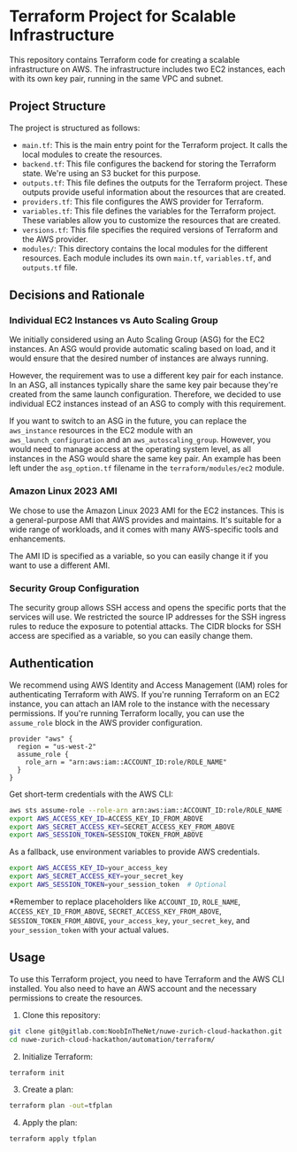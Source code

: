 # Terraform Project for Scalable Infrastructure

This repository contains Terraform code for creating a scalable infrastructure on AWS. The infrastructure includes two EC2 instances, each with its own key pair, running in the same VPC and subnet.

## Project Structure

The project is structured as follows:

- `main.tf`: This is the main entry point for the Terraform project. It calls the local modules to create the resources.
- `backend.tf`: This file configures the backend for storing the Terraform state. We're using an S3 bucket for this purpose.
- `outputs.tf`: This file defines the outputs for the Terraform project. These outputs provide useful information about the resources that are created.
- `providers.tf`: This file configures the AWS provider for Terraform.
- `variables.tf`: This file defines the variables for the Terraform project. These variables allow you to customize the resources that are created.
- `versions.tf`: This file specifies the required versions of Terraform and the AWS provider.
- `modules/`: This directory contains the local modules for the different resources. Each module includes its own `main.tf`, `variables.tf`, and `outputs.tf` file.

## Decisions and Rationale

### Individual EC2 Instances vs Auto Scaling Group

We initially considered using an Auto Scaling Group (ASG) for the EC2 instances. An ASG would provide automatic scaling based on load, and it would ensure that the desired number of instances are always running.

However, the requirement was to use a different key pair for each instance. In an ASG, all instances typically share the same key pair because they're created from the same launch configuration. Therefore, we decided to use individual EC2 instances instead of an ASG to comply with this requirement.

If you want to switch to an ASG in the future, you can replace the `aws_instance` resources in the EC2 module with an `aws_launch_configuration` and an `aws_autoscaling_group`. However, you would need to manage access at the operating system level, as all instances in the ASG would share the same key pair. An example has been left under the `asg_option.tf` filename in the `terraform/modules/ec2` module.

### Amazon Linux 2023 AMI

We chose to use the Amazon Linux 2023 AMI for the EC2 instances. This is a general-purpose AMI that AWS provides and maintains. It's suitable for a wide range of workloads, and it comes with many AWS-specific tools and enhancements.

The AMI ID is specified as a variable, so you can easily change it if you want to use a different AMI.

### Security Group Configuration

The security group allows SSH access and opens the specific ports that the services will use. We restricted the source IP addresses for the SSH ingress rules to reduce the exposure to potential attacks. The CIDR blocks for SSH access are specified as a variable, so you can easily change them.

## Authentication

We recommend using AWS Identity and Access Management (IAM) roles for authenticating Terraform with AWS. If you're running Terraform on an EC2 instance, you can attach an IAM role to the instance with the necessary permissions. If you're running Terraform locally, you can use the `assume_role` block in the AWS provider configuration.

```hcl
provider "aws" {
  region = "us-west-2"
  assume_role {
    role_arn = "arn:aws:iam::ACCOUNT_ID:role/ROLE_NAME"
  }
}
```

Get short-term credentials with the AWS CLI:

```sh
aws sts assume-role --role-arn arn:aws:iam::ACCOUNT_ID:role/ROLE_NAME --role-session-name SESSION_NAME
export AWS_ACCESS_KEY_ID=ACCESS_KEY_ID_FROM_ABOVE
export AWS_SECRET_ACCESS_KEY=SECRET_ACCESS_KEY_FROM_ABOVE
export AWS_SESSION_TOKEN=SESSION_TOKEN_FROM_ABOVE
```

As a fallback, use environment variables to provide AWS credentials.

```sh
export AWS_ACCESS_KEY_ID=your_access_key
export AWS_SECRET_ACCESS_KEY=your_secret_key
export AWS_SESSION_TOKEN=your_session_token  # Optional
```

*Remember to replace placeholders like `ACCOUNT_ID`, `ROLE_NAME`, `ACCESS_KEY_ID_FROM_ABOVE`, `SECRET_ACCESS_KEY_FROM_ABOVE`, `SESSION_TOKEN_FROM_ABOVE`, `your_access_key`, `your_secret_key`, and `your_session_token` with your actual values.

## Usage

To use this Terraform project, you need to have Terraform and the AWS CLI installed. You also need to have an AWS account and the necessary permissions to create the resources.

1. Clone this repository:

```bash
git clone git@gitlab.com:NoobInTheNet/nuwe-zurich-cloud-hackathon.git
cd nuwe-zurich-cloud-hackathon/automation/terraform/
```

2. Initialize Terraform:

```bash
terraform init
```

3. Create a plan:

```bash
terraform plan -out=tfplan
```

4. Apply the plan:

```bash
terraform apply tfplan
```
